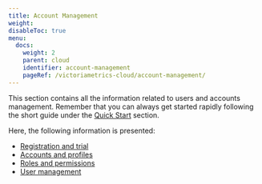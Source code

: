 ```yaml
---
title: Account Management
weight: 
disableToc: true
menu:
  docs:
    weight: 2
    parent: cloud
    identifier: account-management
    pageRef: /victoriametrics-cloud/account-management/
---
```

This section contains all the information related to users and accounts management. Remember that you
can always get started rapidly following the short guide under the [Quick Start](https://docs.victoriametrics.com/victoriametrics-cloud/get-started/quickstart/) section.

Here, the following information is presented:

* [Registration and trial]()
* [Accounts and profiles]()
* [Roles and permissions]()
* [User management](https://docs.victoriametrics.com/victoriametrics-cloud/account-management/user-management/)